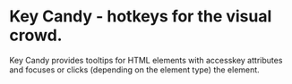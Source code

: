 Key Candy - hotkeys for the visual crowd.
=========================================

Key Candy provides tooltips for HTML elements with accesskey attributes 
and focuses or clicks (depending on the element type) the element.


